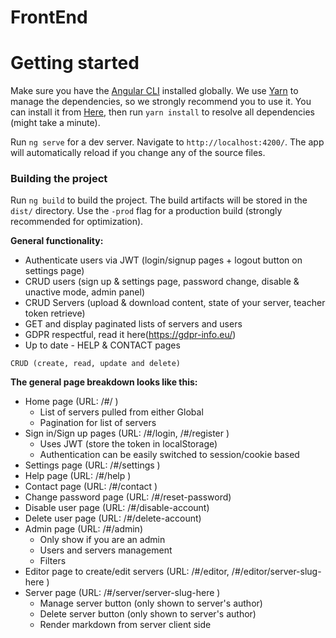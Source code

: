 # FrontEnd

# Getting started

Make sure you have the [Angular CLI](https://github.com/angular/angular-cli#installation) installed globally. We use [Yarn](https://yarnpkg.com) to manage the dependencies, so we strongly recommend you to use it. You can install it from [Here](https://yarnpkg.com/en/docs/install), then run `yarn install` to resolve all dependencies (might take a minute).

Run `ng serve` for a dev server. Navigate to `http://localhost:4200/`. The app will automatically reload if you change any of the source files.

### Building the project
Run `ng build` to build the project. The build artifacts will be stored in the `dist/` directory. Use the `-prod` flag for a production build (strongly recommended for optimization). 

**General functionality:**

- Authenticate users via JWT (login/signup pages + logout button on settings page)
- CRUD users (sign up & settings page, password change, disable & unactive mode, admin panel)
- CRUD Servers (upload & download content, state of your server, teacher token retrieve)
- GET and display paginated lists of servers and users
- GDPR respectful, read it here(https://gdpr-info.eu/)
- Up to date - HELP & CONTACT pages

`CRUD (create, read, update and delete)`

**The general page breakdown looks like this:**

- Home page (URL: /#/ )
    - List of servers pulled from either Global
    - Pagination for list of servers
- Sign in/Sign up pages (URL: /#/login, /#/register )
    - Uses JWT (store the token in localStorage)
    - Authentication can be easily switched to session/cookie based
- Settings page (URL: /#/settings )
- Help page (URL: /#/help )
- Contact page (URL: /#/contact )
- Change password page (URL: /#/reset-password)
- Disable user page (URL: /#/disable-account)
- Delete user page (URL: /#/delete-account)
- Admin page (URL: /#/admin)
    - Only show if you are an admin
    - Users and servers management
    - Filters 
- Editor page to create/edit servers (URL: /#/editor, /#/editor/server-slug-here )
- Server page (URL: /#/server/server-slug-here )
    - Manage server button (only shown to server's author)
    - Delete server button (only shown to server's author)
    - Render markdown from server client side
